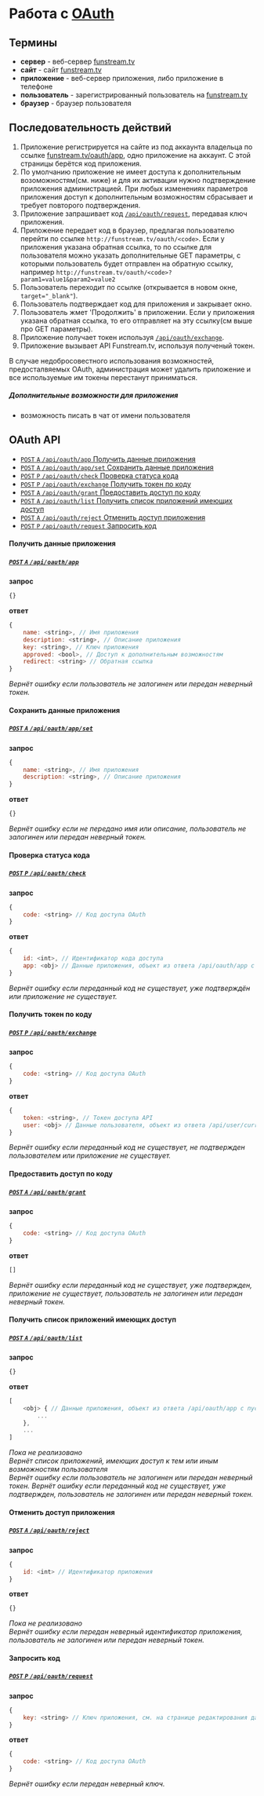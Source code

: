 ﻿Работа с [OAuth](http://oauth.net/)
===================================

Термины
------------------
- **сервер** - веб-сервер [funstream.tv](http://funstream.tv/)
- **сайт** - сайт [funstream.tv](http://funstream.tv/)
- **приложение** - веб-сервер приложения, либо приложение в телефоне
- **пользователь** - зарегистрированный пользователь на [funstream.tv](http://funstream.tv/)
- **браузер** - браузер пользователя


Последовательность действий
------------------
1. Приложение регистрируется на сайте из под аккаунта владельца по ссылке [funstream.tv/oauth/app](http://funstream.tv/oauth/app), одно приложение на аккаунт. С этой страницы берётся код приложения.
2. По умолчанию приложение не имеет доступа к дополнительным возоможностям(см. ниже) и для их активации нужно подтверждение приложения администрацией. При любых изменениях параметров приложения доступ к дополнительным возможностям сбрасывает и требует повторого подтверждения.
3. Приложение запрашивает код [`/api/oauth/request`](#Запросить-код), передавая ключ приложения.
4. Приложение передает код в браузер, предлагая пользователю перейти по ссылке ```http://funstream.tv/oauth/<code>```. Если у приложения указана обратная ссылка, то по ссылке для пользователя можно указать дополнительные GET параметры, с которыми пользователь будет отправлен на обратную ссылку, например ```http://funstream.tv/oauth/<code>?param1=value1&param2=value2```
5. Пользователь переходит по ссылке (открывается в новом окне, `target="_blank"`).
6. Пользователь подтверждает код для приложения и закрывает окно.
7. Пользователь жмет 'Продолжить' в приложении. Если у приложения указана обратная ссылка, то его отправляет на эту ссылку(см выше про GET параметры).
8. Приложение получает токен используя [`/api/oauth/exchange`](#Получить-токен-по-коду).
9. Приложение вызывает API Funstream.tv, используя полученый токен.


В случае недобросовестного использования возможностей, предосталвяемых OAuth, администрация может удалить приложение и все используемые им токены перестанут приниматься.  

##### Дополнительные возможности для приложения
- возможность писать в чат от имени пользователя


OAuth API
------------------
- [`POST` `A` `/api/oauth/app` Получить данные приложения](#Получить-данные-приложения)
- [`POST` `A` `/api/oauth/app/set` Сохранить данные приложения](#Сохранить-данные-приложения)
- [`POST` `P` `/api/oauth/check` Проверка статуса кода](#Проверка-статуса-кода)
- [`POST` `P` `/api/oauth/exchange` Получить токен по коду](#Получить-токен-по-коду)
- [`POST` `A` `/api/oauth/grant` Предоставить доступ по коду](#Предоставить-доступ-по-коду)
- [`POST` `A` `/api/oauth/list` Получить список приложений имеющих доступ](#Получить-список-приложений-имеющих-доступ)
- [`POST` `A` `/api/oauth/reject` Отменить доступ приложения](#Отменить-доступ-приложения)
- [`POST` `P` `/api/oauth/request` Запросить код](#Запросить-код)


#### Получить данные приложения
##### [`POST` `A` `/api/oauth/app`](http://funstream.tv/api/oauth/app)
**запрос**
```js
{}
```
**ответ**
```js
{
    name: <string>, // Имя приложения
    description: <string>, // Описание приложения
    key: <string>, // Ключ приложения
    approved: <bool>, // Доступ к дополнительным возможностям
    redirect: <string> // Обратная ссылка
}
```
*Вернёт ошибку если пользователь не залогинен или передан неверный токен.*


#### Сохранить данные приложения
##### [`POST` `A` `/api/oauth/app/set`](http://funstream.tv/api/oauth/app/set)
**запрос**
```js
{
    name: <string>, // Имя приложения
    description: <string>, // Описание приложения
}
```
**ответ**
```js
{}
```
*Вернёт ошибку если не передано имя или описание, пользователь не залогинен или передан неверный токен.*


#### Проверка статуса кода
##### [`POST` `P` `/api/oauth/check`](http://funstream.tv/api/oauth/check)
**запрос**
```js
{
    code: <string> // Код доступа OAuth
}
```
**ответ**
```js
{
    id: <int>, // Идентификатор кода доступа
    app: <obj> // Данные приложения, объект из ответа /api/oauth/app с пустым ключом
}
```
*Вернёт ошибку если переданный код не существует, уже подтверждён или приложение не существует.*


#### Получить токен по коду
##### [`POST` `P` `/api/oauth/exchange`](http://funstream.tv/api/oauth/exchange)
**запрос**
```js
{
    code: <string> // Код доступа OAuth
}
```
**ответ**
```js
{
    token: <string>, // Токен доступа API
    user: <obj> // Данные пользователя, объект из ответа /api/user/current
}
```
*Вернёт ошибку если переданный код не существует, не подтвержден пользователем или приложение не существует.*


#### Предоставить доступ по коду
##### [`POST` `A` `/api/oauth/grant`](http://funstream.tv/api/oauth/grant)
**запрос**
```js
{
    code: <string> // Код доступа OAuth
}
```
**ответ**
```js
[]
```
*Вернёт ошибку если переданный код не существует, уже подтвержден, приложение не существует,
пользователь не залогинен или передан неверный токен.*


#### Получить список приложений имеющих доступ
##### [`POST` `A` `/api/oauth/list`](http://funstream.tv/api/oauth/list)
**запрос**
```js
{}
```
**ответ**
```js
[
    <obj> { // Данные приложения, объект из ответа /api/oauth/app с пустым ключом
        ...
    },
    ...
]
```
*Пока не реализовано*  
*Вернёт список приложений, имеющих доступ к тем или иным возможностям пользователя*  
*Вернёт ошибку если пользователь не залогинен или передан неверный токен.*
*Вернёт ошибку если переданный код не существует, уже подтвержден, пользователь не залогинен или передан неверный токен.*


#### Отменить доступ приложения
##### [`POST` `A` `/api/oauth/reject`](http://funstream.tv/api/oauth/reject)
**запрос**
```js
{
    id: <int> // Идентификатор приложения
}
```
**ответ**
```js
{}
```
*Пока не реализовано*  
*Вернёт ошибку если передан неверный идентификатор приложения, пользователь не залогинен или передан неверный токен.*


#### Запросить код
##### [`POST` `P` `/api/oauth/request`](http://funstream.tv/api/oauth/request)
**запрос**
```js
{
    key: <string> // Ключ приложения, см. на странице редактирования данных приложения
}
```
**ответ**
```js
{
    code: <string> // Код доступа OAuth
}
```
*Вернёт ошибку если передан неверный ключ.*
